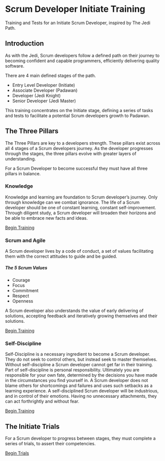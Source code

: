 # Scrum Developer Initiate Training
Training and Tests for an Initiate Scrum Developer, inspired by The Jedi Path.

## Introduction
As with the Jedi, 
Scrum developers follow a defined path on their journey to becoming confident and capable programmers, 
efficiently delivering quality software.

There are 4 main defined stages of the path.

- Entry Level Developer (Initiate)
- Associate Developer (Padawan)
- Developer (Jedi Knight)
- Senior Developer (Jedi Master)

This training concentrates on the Initiate stage, 
defining a series of tasks and tests to facilitate a potential Scrum developers growth to Padawan.

## The Three Pillars
The Three Pillars are key to a developers strength.
These pillars exist across all 4 stages of a Scrum developers journey.
As the developer progresses through the stages, the three pillars evolve with greater layers of understanding.

For a Scrum Developer to become successful they must have all three pillars in balance.

### Knowledge
Knowledge and learning are foundation to Scrum developer’s journey.
Only through knowledge can we combat ignorance. 
The life of a Scrum developer should be one of constant learning, constant self-improvement.
Through diligent study, a Scrum developer will broaden their horizons and be able to embrace new facts and ideas.

[Begin Training](./Three_Pillars/Knowledge.md)

### Scrum and Agile
A Scrum developer lives by a code of conduct, 
a set of values facilitating them with the correct attitudes to guide and be guided.
##### The 5 Scrum Values
- Courage
- Focus
- Commitment
- Respect
- Openness

A Scrum developer also understands the value of early delivering of solutions, 
accepting feedback and iteratively growing themselves and their solutions.

[Begin Training](./Three_Pillars/Scrum_and_Agile.md)

### Self-Discipline
Self-Discipline is a necessary ingredient to become a Scrum developer.
They do not seek to control others, but instead seek to master themselves.
Without self-discipline a Scrum developer cannot get far in their training.
Part of self-discipline is personal responsibility.
Ultimately you are responsible for your own fate, determined by the decisions you have made in the circumstances you find yourself in.
A Scrum developer does not blame others for shortcomings and failures and uses such setbacks as a learning experience.
A self-disciplined Scrum developer will be industrious, and in control of their emotions.
Having no unnecessary attachments, they can act forthrightly and without fear.

[Begin Training](./Three_Pillars/Self-Discipline)

## The Initiate Trials
For a Scrum developer to progress between stages, 
they must complete a series of trials, to assert their competencies.

[Begin Trials](./Initiate_Trials/Trials.md)
